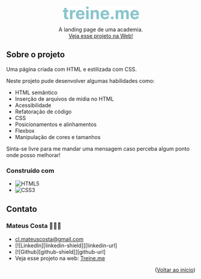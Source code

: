 <a name="readme-top"></a>

<br />
<div align="center">
  <a href="https://github.com/clmateus/Treine-me">
    <img src="./images/logo.svg" alt="Logo" />
  </a>

  <p align="center">
    A landing page de uma academia.
    <br />
    <a href="https://clmateus.github.io/Treine-me" />Veja esse projeto na Web!</a>
  </p>
</div>


## Sobre o projeto

Uma página criada com HTML e estilizada com CSS.

Neste projeto pude desenvolver algumas habilidades como:
* HTML semântico
* Inserção de arquivos de mídia no HTML
* Acessibilidade
* Refatoração de código
* CSS
* Posicionamentos e alinhamentos
* Flexbox
* Manipulação de cores e tamanhos

Sinta-se livre para me mandar uma mensagem caso perceba algum ponto onde posso melhorar! 

### Construído com

* ![HTML5](https://img.shields.io/badge/html5-%23E34F26.svg?style=for-the-badge&logo=html5&logoColor=white)
* ![CSS3](https://img.shields.io/badge/css3-%231572B6.svg?style=for-the-badge&logo=css3&logoColor=white)

## Contato

### Mateus Costa 👨🏻‍💻
* cl.mateuscosta@gmail.com
* [![LinkedIn][linkedin-shield]][linkedin-url]
* [![Github][github-shield]][github-url]
* Veja esse projeto na web: [Treine.me](https://clmateus.github.io/Treine-me)

<p align="right">(<a href="#readme-top">Voltar ao início</a>)</p>
